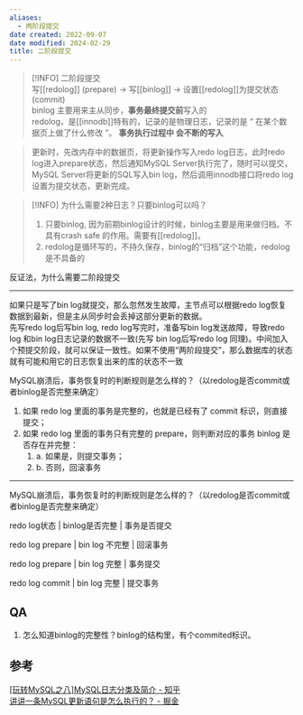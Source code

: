```yaml
---
aliases:
  - 两阶段提交
date created: 2022-09-07
date modified: 2024-02-29
title: 二阶段提交
---
```


> [!INFO] 二阶段提交  
>  写[[redolog]] (prepare) → 写[[binlog]] → 设置[[redolog]]为提交状态(commit)  
>  binlog 主要用来主从同步，**事务最终提交前**写入的  
>  redolog，是[[innodb]]特有的，记录的是物理日志，记录的是 “ 在某个数据页上做了什么修改 ”。 **事务执行过程中 会不断的写入**

> 更新时，先改内存中的数据页，将更新操作写入redo log日志，此时redo log进入prepare状态，然后通知MySQL Server执行完了，随时可以提交，MySQL Server将更新的SQL写入bin log，然后调用innodb接口将redo log设置为提交状态，更新完成。

> [!INFO] 为什么需要2种日志？只要binlog可以吗？
>  1. 只要binlog, 因为前期binlog设计的时候，binlog主要是用来做归档。不具有crash safe 的作用。需要有[[redolog]]。
>  2. redolog是循环写的，不持久保存，binlog的“归档”这个功能，redolog是不具备的

反证法，为什么需要二阶段提交

---

如果只是写了bin log就提交，那么忽然发生故障，主节点可以根据redo log恢复数据到最新，但是主从同步时会丢掉这部分更新的数据。  
先写redo log后写bin log, redo log写完时，准备写bin log发送故障，导致redo log 和bin log日志记录的数据不一致(先写 bin log后写redo log 同理)。中间加入个预提交阶段，就可以保证一致性。如果不使用“两阶段提交”，那么数据库的状态就有可能和用它的日志恢复出来的库的状态不一致

MySQL崩溃后，事务恢复时的判断规则是怎么样的？（以redolog是否commit或者binlog是否完整来确定）  

1. 如果 redo log 里面的事务是完整的，也就是已经有了 commit 标识，则直接提交；  
2. 如果 redo log 里面的事务只有完整的 prepare，则判断对应的事务 binlog 是否存在并完整：
	1. a. 如果是，则提交事务；
	2. b. 否则，回滚事务

---

MySQL崩溃后，事务恢复时的判断规则是怎么样的？（以redolog是否commit或者binlog是否完整来确定）

redo log状态 | binlog是否完整 | 事务是否提交

redo log prepare | bin log 不完整 | 回滚事务

redo log prepare | bin log 完整 | 事务提交

redo log commit | bin log 完整 | 提交事务

## QA

1. 怎么知道binlog的完整性？binlog的结构里，有个commited标识。

## 参考

[[玩转MySQL之八]MySQL日志分类及简介 - 知乎](https://zhuanlan.zhihu.com/p/58011817)  
[讲讲一条MySQL更新语句是怎么执行的？ - 掘金](https://juejin.cn/post/6844904182911074317)
